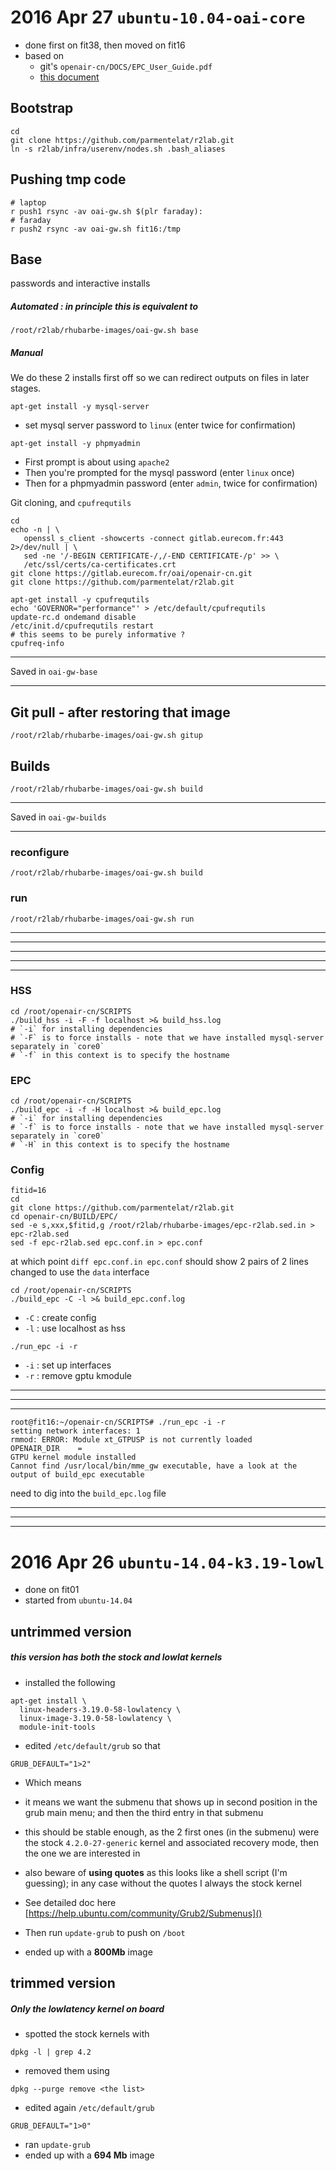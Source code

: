 # 2016 Apr 27 `ubuntu-10.04-oai-core`

* done first on fit38, then moved on fit16
* based on
  * git's `openair-cn/DOCS/EPC_User_Guide.pdf`
  *  [this document](https://gitlab.eurecom.fr/oai/openairinterface5g/wikis/HowToConnectCOTSUEwithOAIeNB)

## Bootstrap

```
cd
git clone https://github.com/parmentelat/r2lab.git
ln -s r2lab/infra/userenv/nodes.sh .bash_aliases
```

## Pushing tmp code

```
# laptop
r push1 rsync -av oai-gw.sh $(plr faraday):
# faraday
r push2 rsync -av oai-gw.sh fit16:/tmp
```

## Base

passwords and interactive installs

##### Automated : in principle this is equivalent to

```
/root/r2lab/rhubarbe-images/oai-gw.sh base
```

##### Manual

We do these 2 installs first off so we can redirect outputs on files in later stages.


```
apt-get install -y mysql-server
```

 * set mysql server password to `linux` (enter twice for confirmation)

```
apt-get install -y phpmyadmin
```

 * First prompt is about using `apache2`
 * Then you're prompted for the mysql password (enter `linux` once)
 * Then for a phpmyadmin password (enter `admin`, twice for confirmation)


Git cloning, and `cpufrequtils`

```
cd
echo -n | \
   openssl s_client -showcerts -connect gitlab.eurecom.fr:443 2>/dev/null | \
   sed -ne '/-BEGIN CERTIFICATE-/,/-END CERTIFICATE-/p' >> \
   /etc/ssl/certs/ca-certificates.crt
git clone https://gitlab.eurecom.fr/oai/openair-cn.git
git clone https://github.com/parmentelat/r2lab.git

apt-get install -y cpufrequtils
echo 'GOVERNOR="performance"' > /etc/default/cpufrequtils
update-rc.d ondemand disable
/etc/init.d/cpufrequtils restart
# this seems to be purely informative ?
cpufreq-info
```

****
Saved in `oai-gw-base`
****

## Git pull - after restoring that image

```
/root/r2lab/rhubarbe-images/oai-gw.sh gitup
```

## Builds

```
/root/r2lab/rhubarbe-images/oai-gw.sh build
```


****
Saved in `oai-gw-builds`
****

### reconfigure

```
/root/r2lab/rhubarbe-images/oai-gw.sh build
```

### run

```
/root/r2lab/rhubarbe-images/oai-gw.sh run
```

****
****
****
****
****


### HSS

```
cd /root/openair-cn/SCRIPTS
./build_hss -i -F -f localhost >& build_hss.log
# `-i` for installing dependencies 
# `-F` is to force installs - note that we have installed mysql-server separately in `core0`
# `-f` in this context is to specify the hostname 
```

### EPC

```
cd /root/openair-cn/SCRIPTS
./build_epc -i -f -H localhost >& build_epc.log
# `-i` for installing dependencies 
# `-f` is to force installs - note that we have installed mysql-server separately in `core0`
# `-H` in this context is to specify the hostname 
```

### Config

```
fitid=16
cd
git clone https://github.com/parmentelat/r2lab.git
cd openair-cn/BUILD/EPC/
sed -e s,xxx,$fitid,g /root/r2lab/rhubarbe-images/epc-r2lab.sed.in > epc-r2lab.sed
sed -f epc-r2lab.sed epc.conf.in > epc.conf
```

at which point `diff epc.conf.in epc.conf` should show 2 pairs of 2 lines changed to use the `data` interface

```
cd /root/openair-cn/SCRIPTS
./build_epc -C -l >& build_epc.conf.log
```

* `-C` : create config
* `-l` : use localhost as hss

```
./run_epc -i -r
```

* `-i` : set up interfaces
* `-r` : remove gptu kmodule 

****
****
****

```
root@fit16:~/openair-cn/SCRIPTS# ./run_epc -i -r
setting network interfaces: 1
rmmod: ERROR: Module xt_GTPUSP is not currently loaded
OPENAIR_DIR    =
GTPU kernel module installed
Cannot find /usr/local/bin/mme_gw executable, have a look at the output of build_epc executable
```

need to dig into the `build_epc.log` file
****
****
****



# 2016 Apr 26 `ubuntu-14.04-k3.19-lowl`

* done on fit01
* started from `ubuntu-14.04`

## untrimmed version 

#####  this version has both the stock and lowlat kernels

* installed the following

```
apt-get install \
  linux-headers-3.19.0-58-lowlatency \
  linux-image-3.19.0-58-lowlatency \
  module-init-tools
```

* edited `/etc/default/grub` so that 

```
GRUB_DEFAULT="1>2"
``` 

*  Which means
  
  * it means we want the submenu that shows up in second position in the grub main menu; and then the third entry in that submenu
  * this should be stable enough, as the 2 first ones (in the submenu) were the stock `4.2.0-27-generic` kernel and associated recovery mode, then the one we are interested in
  * also beware of **using quotes** as this looks like a shell script (I'm guessing); in any case without the quotes I always the stock kernel
  * See detailed doc here
[https://help.ubuntu.com/community/Grub2/Submenus]()

* Then run `update-grub` to push on `/boot`
* ended up with a **800Mb** image

## trimmed version

##### Only the lowlatency kernel on board

* spotted the stock kernels with 

```
dpkg -l | grep 4.2
```

* removed them using

```
dpkg --purge remove <the list>
```

* edited again `/etc/default/grub`

```
GRUB_DEFAULT="1>0"
```

* ran `update-grub`
* ended up with a **694 Mb** image

